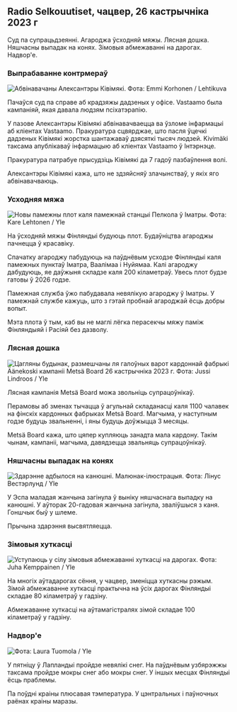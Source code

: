 ## Radio Selkouutiset, чацвер, 26 кастрычніка 2023 г

Суд па супрацьдзеянні. Агароджа ўсходняй мяжы. Лясная дошка. Няшчасны выпадак на конях. Зімовыя абмежаванні на дарогах. Надвор'е.

### Выпрабаванне контрмераў

![Абвінавачаны Алексантэры Ківімякі. Фота: Emmi Korhonen / Lehtikuva](https://images.cdn.yle.fi/image/upload/c_crop,h_2875,w_5112,x_0,y_568/ar_1.7777777777777777,c_fill,g_faces,h_675,w_1200/dpr_1.0/q_auto:eco/f_auto/fl_lossy/v1698305049/39-1191484653a13e7df175)

Пачаўся суд па справе аб крадзяжы дадзеных у офісе. Vastaamo была кампаніяй, якая давала людзям псіхатэрапію.

У пазове Алексантэры Ківімякі абвінавачваецца ва ўзломе інфармацыі аб кліентах Vastaamo. Пракуратура сцвярджае, што пасля ўцечкі дадзеных Ківімякі жорстка шантажаваў дзясяткі тысяч людзей. Kivimäki таксама апублікаваў інфармацыю аб кліентах Vastaamo ў Інтэрнэце.

Пракуратура патрабуе прысудзіць Ківімякі да 7 гадоў пазбаўлення волі.

Алексантэры Ківімякі кажа, што не здзяйсняў злачынстваў, у якіх яго абвінавачваюць.

### Усходняя мяжа

![Новы памежны плот каля памежнай станцыі Пелкола ў Іматры. Фота: Kare Lehtonen / Yle](https://images.cdn.yle.fi/image/upload/c_crop,h_2243,w_3993,x_0,y_0/ar_1.7777777777777777,c_fill,g_faces,h_675,w_1200/dpr_1.0/q_auto:eco/f_auto/fl_lossy/v1698323397/39-1191724653a55b2a04b0)

На ўсходняй мяжы Фінляндыі будуюць плот. Будаўніцтва агароджы пачнецца ў красавіку.

Спачатку агароджу пабудуюць на паўднёвым усходзе Фінляндыі каля памежных пунктаў Іматра, Ваалімаа і Нуйямаа. Калі агароджу дабудуюць, яе даўжыня складзе каля 200 кіламетраў. Увесь плот будзе гатовы ў 2026 годзе.

Памежная служба ўжо пабудавала невялікую агароджу ў Іматры. У памежнай службе кажуць, што з гэтай пробнай агароджай ёсць добры вопыт.

Мэта плота ў тым, каб вы не маглі лёгка перасекчы мяжу паміж Фінляндыяй і Расіяй без дазволу.

### Лясная дошка

![Цагляны будынак, размешчаны ля галоўных варот кардоннай фабрыкі Äänekoski кампаніі Metsä Board 26 кастрычніка 2023 г. Фота: Jussi Lindroos / Yle](https://images.cdn.yle.fi/image/upload/c_crop,h_2267,w_4031,x_0,y_0/ar_1.7777777777777777,c_fill,g_faces,h_675,w_1200/dpr_1.0/q_auto:eco/f_auto/fl_lossy/v1698319726/39-1191672653a4ca1724ad)

Лясная кампанія Metsä Board можа звольніць супрацоўнікаў.

Перамовы аб зменах тычацца ў агульнай складанасці каля 1100 чалавек на фінскіх кардонных фабрыках Metsä Board. Магчыма, у наступным годзе будуць звальненні, і яны будуць доўжыцца 3 месяцы.

Metsä Board кажа, што цяпер купляюць занадта мала кардону. Такім чынам, кампаніі, магчыма, давядзецца звальняць супрацоўнікаў.

### Няшчасны выпадак на конях

![Здарэнне адбылося на канюшні. Малюнак-ілюстрацыя. Фота: Лінус Вестэрлунд / Yle](https://images.cdn.yle.fi/image/upload/c_crop,h_3375,w_6000,x_0,y_387/ar_1.7777777777777777,c_fill,g_faces,h_675,w_1200/dpr_1.0/q_auto:eco/f_auto/fl_lossy/v1692692625/39-116023264e46d0e45030)

У Эспа маладая жанчына загінула ў выніку няшчаснага выпадку на канюшні. У аўторак 20-гадовая жанчына загінула, зваліўшыся з каня. Гоншчык быў у шлеме.

Прычына здарэння высвятляецца.

### Зімовыя хуткасці

![Уступаюць у сілу зімовыя абмежаванні хуткасці на дарогах. Фота: Juha Kemppainen / Yle](https://images.cdn.yle.fi/image/upload/c_crop,h_2250,w_4000,x_0,y_0/ar_1.7777777777777777,c_fill,g_faces,h_675,w_1200/dpr_1.0/q_auto:eco/f_auto/fl_lossy/v1603287400/39-7327705f903747751c2)

На многіх аўтадарогах сёння, у чацвер, зменіцца хуткасны рэжым. Зімой абмежаванне хуткасці практычна на ўсіх дарогах Фінляндыі складае 80 кіламетраў у гадзіну.

Абмежаванне хуткасці на аўтамагістралях зімой складае 100 кіламетраў у гадзіну.

### Надвор'е

![ Фота: Laura Tuomola / Yle](https://images.cdn.yle.fi/image/upload/c_crop,h_1080,w_1919,x_0,y_0/ar_1.7777777777777777,c_fill,g_faces,h_675,w_1200/dpr_1.0/q_auto:eco/f_auto/fl_lossy/v1698292510/39-11913736539e2ff81a55)

У пятніцу ў Лапландыі пройдзе невялікі снег. На паўднёвым узбярэжжы таксама пройдзе мокры снег або мокры снег. У іншых месцах Фінляндыі ёсць праблемы.

Па поўдні краіны плюсавая тэмпература. У цэнтральных і паўночных раёнах краіны маразы.